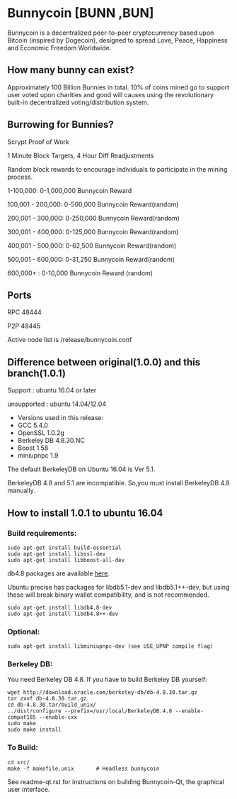 # Bunnycoin [BUNN ,BUN]

 Bunnycoin is a decentralized peer-to-peer cryptocurrency based upon Bitcoin (inspired by Dogecoin), designed to spread Love, Peace, Happiness and Economic Freedom Worldwide.

## How many bunny can exist?

 Approximately 100 Billion Bunnies in total. 10% of coins mined go to support user voted upon charities and good will causes using the revolutionary built-in decentralized voting/distribution system.

## Burrowing for Bunnies?
Scrypt Proof of Work

1 Minute Block Targets, 4 Hour Diff Readjustments

Random block rewards to encourage individuals to participate in the mining process.

1-100,000: 0-1,000,000 Bunnycoin Reward

100,001 - 200,000: 0-500,000 Bunnycoin Reward(random)

200,001 - 300,000: 0-250,000 Bunnycoin Reward(random)

300,001 - 400,000: 0-125,000 Bunnycoin Reward(random)

400,001 - 500,000: 0-62,500 Bunnycoin Reward(random)

500,001 - 600,000: 0-31,250 Bunnycoin Reward(random)

600,000+ : 0-10,000 Bunnycoin Reward (random)


## Ports
RPC 48444

P2P 48445

Active node list is /release/bunnycoin.conf

## Difference between original(1.0.0) and this branch(1.0.1)

 Support     : ubuntu 16.04 or later

 unsupported : ubuntu 14.04/12.04

- Versions used in this release:
-  GCC           5.4.0
-  OpenSSL       1.0.2g
-  Berkeley DB   4.8.30.NC
-  Boost         1.58
-  miniupnpc     1.9

The default BerkeleyDB on Ubuntu 16.04 is Ver 5.1.

BerkeleyDB 4.8 and 5.1 are incompatible.
So,you must install BerkeleyDB 4.8 manually.

## How to install 1.0.1 to ubuntu 16.04

### Build requirements:

	sudo apt-get install build-essential
	sudo apt-get install libssl-dev
	sudo apt-get install libboost-all-dev

 db4.8 packages are available [here](https://launchpad.net/~bitcoin/+archive/bitcoin).

 Ubuntu precise has packages for libdb5.1-dev and libdb5.1++-dev,
 but using these will break binary wallet compatibility, and is not recommended.

	sudo apt-get install libdb4.8-dev
	sudo apt-get install libdb4.8++-dev

### Optional:
  
	sudo apt-get install libminiupnpc-dev (see USE_UPNP compile flag)

### Berkeley DB:
You need Berkeley DB 4.8.  If you have to build Berkeley DB yourself:

	wget http://download.oracle.com/berkeley-db/db-4.8.30.tar.gz
	tar zxvf db-4.8.30.tar.gz
	cd db-4.8.30.tar/build_unix/    
 	../dist/configure --prefix=/usr/local/BerkeleyDB.4.8 --enable-compat185 --enable-cxx
	sudo make
	sudo make install

### To Build:

	cd src/
	make -f makefile.unix		# Headless bunnycoin

See readme-qt.rst for instructions on building Bunnycoin-Qt, the graphical user interface.
